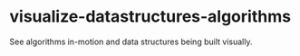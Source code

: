 # visualize-datastructures-algorithms
See algorithms in-motion and data structures being built visually.
